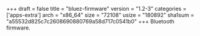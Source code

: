 +++
draft = false
title = "bluez-firmware"
version = "1.2-3"
categories = ['apps-extra']
arch = "x86_64"
size = "72108"
usize = "180892"
sha1sum = "a55532d825c7c2608690880769a58d717c0541b0"
+++
Bluetooth firmware.